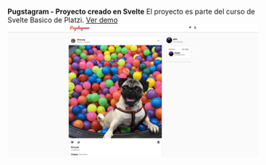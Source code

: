 **Pugstagram - Proyecto creado en Svelte** 
El proyecto es parte del curso de Svelte Basico de Platzi.
[Ver demo](https://pugstagramrepo.netlify.app/)
![enter image description here](https://raw.githubusercontent.com/FranciscoImanolSuarez/pugstagram/master/.readme-statics/landing.png)